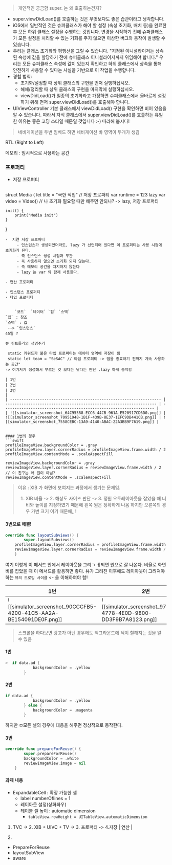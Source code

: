 > 개인적인 궁금함
> super. 는 왜 호출하는건지?

- super.viewDidLoad()를 호출하는 것은 무엇보다도 좋은 습관이라고 생각합니다.
- iOS에서 일반적인 것은 슈퍼클래스가 해야 할 설정 (속성 초기화, 배치 등)을 완료한 후 모든 하위 클래스 설정을 수행하는 것입니다. 변경을 시작하기 전에 슈퍼클래스가 모든 설정을 처리할 수 있는 기회를 주지 않으면 이상한 버그와 동작이 발생할 수 있습니다.
- 우리는 클래스 초기화와 평행선을 그릴 수 있습니다. "지정된 이니셜라이저는 상속된 속성에 값을 할당하기 전에 슈퍼클래스 이니셜라이저까지 위임해야 합니다." 우리는 모든 슈퍼클래스 속성에 값이 있는지 확인하고 하위 클래스에서 상속을 통해 안전하게 사용할 수 있다는 사실을 기반으로 이 작업을 수행합니다.
- 경험 법칙:  
    - 초기화/설정할 때 상위 클래스의 구현을 먼저 실행하십시오.  
    - 해체/정리할 때 상위 클래스의 구현을 마지막에 실행하십시오.  
    - viewDidLoad()가 일종의 초기화라고 가정하면 수퍼클래스에서 올바르게 설정하기 위해 먼저 super.viewDidLoad()를 호출해야 합니다.
- UIViewController 기본 클래스에서 viewDidLoad() 구현을 확인하면 비어 있음을 알 수 있습니다. 따라서 자식 클래스에서 super.viewDidLoad()를 호출하는 유일한 이유는 좋은 코딩 스타일 때문일 것입니다 :-) 따라해 봅시다!

> 네비게이션을 두번 임베드 하면 네비게이션 바 영역이 두개가 생김

RTL (Right to Left)

메모리 : 임시적으로 사용하는 공간


### 프로퍼티
- 저장 프로퍼티
  ```swift
struct Media {
    let title = "극한 직업" // 저장 프로퍼티
    var runtime = 123
    lazy var video = Video() // 나 초기화 필요할 때만 해주면 안되나? -> lazy, 저장 프로퍼티
    
    init() {
        print("Media init")
    }
}

```
-  지연 저장 프로퍼티
	 - 인스턴스가 생성되었더라도, lazy 가 선언되어 있다면 이 프로퍼티는 사용 시점에 초기화가 된다.
	 - 즉 인스턴스 생성 시점과 무관
	 - 즉 사용하지 않으면 초기화 되지 않는다.
	 - 즉 메모리 공간을 차지하지 않는다
	 - lazy 는 var 와 함께 사용한다.

- 연산 프로퍼티

- 인스턴스 프로퍼티
- 타입 프로퍼티


	`코드`  `데이터` `힙` `스택`
`힙` : 참조
`스택` : 값
 --> `인스턴스`
45일 ? 

뷰 컨트롤러의 생명주기

 static 키워드가 붙은 타입 프로퍼티는 데이터 영역에 저장이 됨
 static let team = "SeSAC" // 타입 프로퍼티 -> 앱을 종료하기 전까지 계속 사용하는 공간"
-> 여기저기 생성해서 부르는 것 보다는 낫다는 판단 .lazy 하게 동작함

| 1번                                                                 | 2번                                                                 | 3번                                                                 |
| ------------------------------------------------------------------ | ------------------------------------------------------------------ | ------------------------------------------------------------------ |
| ![[simulator_screenshot_64C95588-ECC6-44CB-961A-E520917CD6D0.png]] | ![[simulator_screenshot_70951948-1B1F-439B-8E37-1EFC9DB441CB.png]] | ![[simulator_screenshot_7558CEBC-13A9-4140-ABAC-22A3BB9F7619.png]] |


#### 1번의 경우
```swift
profileImageView.backgroundColor = .gray
profileImageView.layer.cornerRadius = profileImageView.frame.width / 2
profileImageView.contentMode = .scaleAspectFill
        
reviewImageView.backgroundColor = .gray
reviewImageView.layer.cornerRadius = reviewImageView.frame.width / 2 // 이 친구는 왜 원이 아님?
reviewImageView.contentMode = .scaleAspectFill
```

> 이유 : XIB 가 화면에 보여지는 과정에서 생기는 문제임.
> 1. XIB 비율 -> 2. 해상도 사이즈 판단 -> 3. 정원
> 오토레이아웃을 잡았을 때 너비와 높이를 지정하였기 때문에 왼쪽 원은 정확하게 나옴
> 하지만 오른쪽의 경우 가변 크기 이기 때문에,,!


#### 3번으로 해결!
```swift
override func layoutSubviews() {
        super.layoutSubviews()
    profileImageView.layer.cornerRadius = profileImageView.frame.width / 2
    reviewImageView.layer.cornerRadius = reviewImageView.frame.width / 2 
    }
```

여기 이렇게 이 메서드 안에서 레이아웃을 그리ㄱ ㅔ되면 원으로 잘 나온다. 비율로 화면 비를 잡았을 때 이 메서드를 활용하면 좋다. 뷰가 그려진 이후에도 레이아웃이 그려져야 하는 `뷰의 드로잉 사이클` <- 을 이해하여야 함!


| 1번                                                                 | 2번                                                                 | 3번                                                                 |
| ------------------------------------------------------------------ | ------------------------------------------------------------------ | ------------------------------------------------------------------ |
| ![[simulator_screenshot_90CCCFB5-4200-41C5-AA2A-BE154091DE0F.png]] | ![[simulator_screenshot_97509C0B-4778-4E0D-9800-DD3F9B7A8123.png]] | ![[simulator_screenshot_D6C67A0E-8B81-4022-8D61-AE6911D286C0.png]] |
> 스크롤을 하다보면 광고가 아닌 경우에도 백그라운드에 색이 칠해지는 것을 알 수 있음
>  
#### 1번

```swift
>  if data.ad {
            backgroundColor = .yellow
        } 
```

#### 2번
```swift
if data.ad {
            backgroundColor = .yellow
        } else {
            backgroundColor = .magenta
        }
```
하지만 ㅁ모든 셀의 경우에 대응을 해주면 정상적으로 동작한다.
#### 3번
```swift
override func prepareForReuse() {
        super.prepareForReuse()
        backgroundColor = .white
        reviewImageView.image = nil
    }
```



#### 과제 내용
- ExpandableCell : 확장 가능한 셀
	- label numberOflines = 1
	- 레이아웃 설정(상화좌우)
	- 테이블 셀 높이 : automatic dimension
		- `tableView.rowHeight = UITableView.automaticDimension`

1. TVC -> 2. XIB + UIVC + TV -> 3. 프로퍼티 -> 4.저장 | 연산 | 

4. 
- PrepareForReuse
- layoutSubView
- aware
